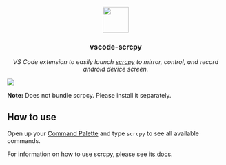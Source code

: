 <p align="center">
<img src="https://github.com/maestralsol/vscode-scrcpy/raw/master/icon.png" height="60px" width="60px"/>
</p>

<h3><p align="center">vscode-scrcpy</p></h3>

<p align="center"><i>VS Code extension to easily launch <a href="https://github.com/Genymobile/scrcpy">scrcpy</a> to mirror, control, and record android device screen.</i></p>

![](https://i.imgur.com/FbrTd82.gif)

**Note:** Does not bundle scrpcy. Please install it separately.

## How to use

Open up your [Command Palette](https://code.visualstudio.com/docs/getstarted/userinterface#_command-palette) and type `scrcpy` to see all available commands.

For information on how to use scrcpy, please see [its docs](https://github.com/Genymobile/scrcpy#features).
